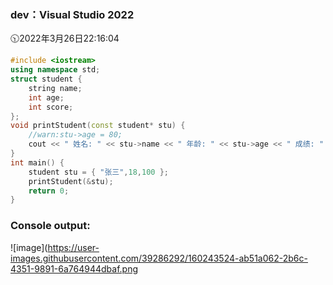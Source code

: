 ### dev：Visual Studio 2022
🕥2022年3月26日22:16:04
```C++
#include <iostream>
using namespace std;
struct student {
	string name;
	int age;
	int score;
};
void printStudent(const student* stu) {
	//warn:stu->age = 80;
	cout << " 姓名: " << stu->name << " 年龄: " << stu->age << " 成绩: " << stu->score << endl;
}
int main() {
	student stu = { "张三",18,100 };
	printStudent(&stu);
	return 0;
}
```
### Console output:
![image](https://user-images.githubusercontent.com/39286292/160243524-ab51a062-2b6c-4351-9891-6a764944dbaf.png
